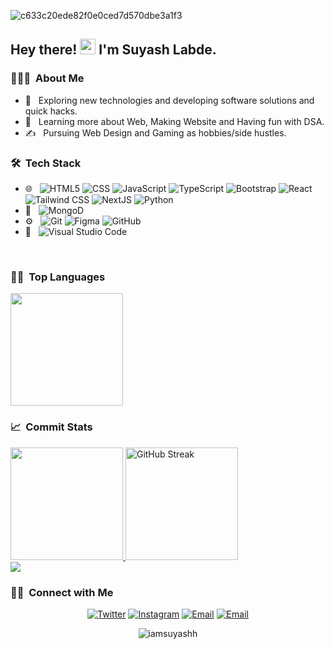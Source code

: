 ![c633c20ede82f0e0ced7d570dbe3a1f3](https://media.giphy.com/media/v1.Y2lkPTc5MGI3NjExbXpqcnRyeGozZXhid2l6YjNkN3JwYXpyOXF6Y2o3ZGt2czRzNW0yYSZlcD12MV9pbnRlcm5hbF9naWZfYnlfaWQmY3Q9Zw/HyOOyynWxMxig/giphy.gif)

<h2> Hey there! <img src="https://media.giphy.com/media/hvRJCLFzcasrR4ia7z/giphy.gif" width="25px"> I'm Suyash Labde.</h2>

<h3> 👨🏻‍💻 &nbsp;About Me </h3>

- 🤔 &nbsp; Exploring new technologies and developing software solutions and quick hacks.
- 🌱 &nbsp; Learning more about Web, Making Website and Having fun with DSA.
- ✍️ &nbsp; Pursuing Web Design and Gaming as hobbies/side hustles.

<h3> 🛠 &nbsp;Tech Stack</h3>

- 🌐 &nbsp;
  ![HTML5](https://img.shields.io/badge/-HTML5-333?style=flat&logo=HTML5)
  ![CSS](https://img.shields.io/badge/-CSS-333?style=flat&logo=CSS3&logoColor=1572B6)
  ![JavaScript](https://img.shields.io/badge/-JavaScript-333?style=flat&logo=javascript)
  ![TypeScript](https://img.shields.io/badge/-TypeScript-333?logo=typescript)
  ![Bootstrap](https://img.shields.io/badge/-Bootstrap-333?style=flat&logo=bootstrap&logoColor=563D7C)
  ![React](https://img.shields.io/badge/-React-333?style=flat&logo=react)
  ![Tailwind CSS](https://img.shields.io/badge/-Tailwind%20CSS-333?style=flat&logo=Tailwind-CSS)
  ![NextJS](https://img.shields.io/badge/-NextJS-333?logo=Next.js)
  ![Python](https://img.shields.io/badge/-Python-333?style=flat&logo=Python)
- 📶 &nbsp;
  ![MongoD](https://img.shields.io/badge/-MongoDB-333?style=flat&logo=MongoDB)
- ⚙️ &nbsp;
  ![Git](https://img.shields.io/badge/-Git-333?style=flat&logo=git)
  ![Figma](https://img.shields.io/badge/-Figma-333?logo=figma)
  ![GitHub](https://img.shields.io/badge/-GitHub-333?style=flat&logo=github)
- 🔧 &nbsp;
  ![Visual Studio Code](https://img.shields.io/badge/-Visual%20Studio%20Code-333?style=flat&logo=visual-studio-code&logoColor=007ACC)

<br/>


<h3> 🧑‍💻 &nbsp;Top Languages</h3>

<img height="180em" src="https://github-readme-stats.vercel.app/api/top-langs/?username=iamsuyashh&layout=compact&theme=react" />

<h3> 📈 &nbsp;Commit Stats</h3>

<a href="https://github.com/iamsuyashh">
  <img height="180em" src="https://github-readme-stats.vercel.app/api?username=iamsuyashh&show_icons=true&theme=react" />
  <img height="180em" src="https://streak-stats.demolab.com?user=iamsuyashh&theme=react" alt="GitHub Streak" />

</a>

<br/>

<a href="https://github.com/iamsuyashh">
  <img  src="https://github-readme-activity-graph.vercel.app/graph?username=iamsuyashh&theme=react-dark" />
</a>

<br/>

<h3> 🤝🏻 &nbsp;Connect with Me </h3>

<p align="center">
  <a href="https://twitter.com/iam_suyashh"><img alt="Twitter" src="https://img.shields.io/badge/Twitter-Suyash%20Labde-blue?style=flat-square&logo=twitter"></a>
  <a href="https://www.instagram.com/itsssuyashh._"><img alt="Instagram" src="https://img.shields.io/badge/Instagram-itsssuyashh._-blue?style=flat-square&logo=instagram"></a>
  <a href="mailto:suyashlabde123@gmail.com"><img alt="Email" src="https://img.shields.io/badge/Email-suyashlabde123@gmail.com-blue?style=flat-square&logo=gmail"></a>
  <a href="https://linktr.ee/iam_suyashh"><img alt="Email" src="https://img.shields.io/badge/Linktree-itsssuyashh._-blue?style=flat-square&logo=linktree"></a>
</p>

<p align="center"> <img src="https://komarev.com/ghpvc/?username=iamsuyashh&label=Profile%20views&color=0e75b6&style=flat" alt="iamsuyashh" /> </p>

